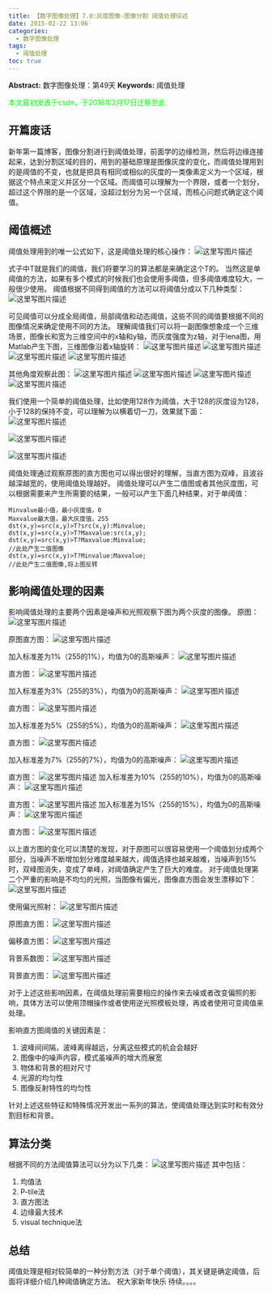 ```yaml
---
title: 【数字图像处理】7.0:灰度图像-图像分割 阈值处理综述
date: 2015-02-22 13:06
categories:
  - 数字图像处理
tags:
  - 阈值处理
toc: true
---
```

**Abstract:** 数字图像处理：第49天
**Keywords:** 阈值处理
<!--more-->
<font color="00FF00">本文最初发表于csdn，于2018年2月17日迁移至此</font>
## 开篇废话
新年第一篇博客，图像分割进行到阈值处理，前面学的边缘检测，然后将边缘连接起来，达到分割区域的目的，用到的基础原理是图像灰度的变化，而阈值处理用到的是阈值的不变，也就是把具有相同或相似的灰度的一类像素定义为一个区域，根据这个特点来定义并区分一个区域。而阈值可以理解为一个界限，或者一个划分，超过这个界限的是一个区域，没超过划分为另一个区域，而核心问题式确定这个阈值。
## 阈值概述
阈值处理用到的唯一公式如下，这是阈值处理的核心操作：
![这里写图片描述](DIP-7-0-灰度图像-图像分割-阈值处理综述/20150222103557360.png)

式子中T就是我们的阈值，我们将要学习的算法都是来确定这个T的。
当然这是单阈值的方法，如果有多个模式的时候我们也会使用多阈值，但多阈值难度较大，一般很少使用。
阈值根据不同得到阈值的方法可以将阈值分成以下几种类型：
![这里写图片描述](DIP-7-0-灰度图像-图像分割-阈值处理综述/20150222104213289.jpeg)

可见阈值可以分成全局阈值，局部阈值和动态阈值，这些不同的阈值要根据不同的图像情况来确定使用不同的方法。
理解阈值我们可以将一副图像想象成一个三维场景，图像长和宽为三维空间中的x轴和y轴，而灰度强度为z轴，对于lena图，用Matlab产生下图，三维图像沿着x轴旋转：
![这里写图片描述](DIP-7-0-灰度图像-图像分割-阈值处理综述/20150222105204515.jpeg)
![这里写图片描述](DIP-7-0-灰度图像-图像分割-阈值处理综述/20150222105257620.jpeg)
![这里写图片描述](DIP-7-0-灰度图像-图像分割-阈值处理综述/20150222105331768.jpeg)
![这里写图片描述](DIP-7-0-灰度图像-图像分割-阈值处理综述/20150222105616190.jpeg)

其他角度观察此图：
![这里写图片描述](DIP-7-0-灰度图像-图像分割-阈值处理综述/20150222105805266.jpeg)
![这里写图片描述](DIP-7-0-灰度图像-图像分割-阈值处理综述/20150222105834347.jpeg)
![这里写图片描述](DIP-7-0-灰度图像-图像分割-阈值处理综述/20150222110125307.jpeg)
![这里写图片描述](DIP-7-0-灰度图像-图像分割-阈值处理综述/20150222110341587.jpeg)

我们使用一个简单的阈值处理，比如使用128作为阈值，大于128的灰度设为128，小于128的保持不变，可以理解为以横着切一刀，效果就下面：
![这里写图片描述](DIP-7-0-灰度图像-图像分割-阈值处理综述/20150222110724729.jpeg)

![这里写图片描述](DIP-7-0-灰度图像-图像分割-阈值处理综述/20150222110824620.jpeg)

![这里写图片描述](DIP-7-0-灰度图像-图像分割-阈值处理综述/20150222110905118.jpeg)

阈值处理通过观察原图的直方图也可以得出很好的理解，当直方图为双峰，且波谷越深越宽的，使用阈值处理越好。
阈值处理可以产生二值图或者其他灰度图，可以根据需要来产生所需要的结果，一般可以产生下面几种结果，对于单阈值：
```
Minvalue最小值，最小灰度值，0
Maxvalue最大值，最大灰度值，255
dst(x,y)=src(x,y)>T?src(x,y):Minvalue;
dst(x,y)=src(x,y)>T?Maxvalue:src(x,y);
dst(x,y)=src(x,y)>T?Maxvalue:Minvalue;
//此处产生二值图像
dst(x,y)=src(x,y)>T?Minvalue:Maxvalue;
//此处产生二值图像,将上图反转
```
## 影响阈值处理的因素
影响阈值处理的主要两个因素是噪声和光照观察下图为两个灰度的图像。
原图：
![这里写图片描述](DIP-7-0-灰度图像-图像分割-阈值处理综述/20150222114402729.jpeg)

原图直方图：
![这里写图片描述](DIP-7-0-灰度图像-图像分割-阈值处理综述/20150222114754311.jpeg)

加入标准差为1%（255的1%），均值为0的高斯噪声：
![这里写图片描述](DIP-7-0-灰度图像-图像分割-阈值处理综述/20150222115210929.jpeg)

直方图：
![这里写图片描述](DIP-7-0-灰度图像-图像分割-阈值处理综述/20150222115227951.jpeg)

加入标准差为3%（255的3%），均值为0的高斯噪声：
![这里写图片描述](DIP-7-0-灰度图像-图像分割-阈值处理综述/20150222115500972.jpeg)

直方图：
![这里写图片描述](DIP-7-0-灰度图像-图像分割-阈值处理综述/20150222115556911.jpeg)

加入标准差为5%（255的5%），均值为0的高斯噪声：
![这里写图片描述](DIP-7-0-灰度图像-图像分割-阈值处理综述/20150222115653292.jpeg)

直方图：
![这里写图片描述](DIP-7-0-灰度图像-图像分割-阈值处理综述/20150222115753849.jpeg)

加入标准差为7%（255的7%），均值为0的高斯噪声：
![这里写图片描述](DIP-7-0-灰度图像-图像分割-阈值处理综述/20150222121213273.jpeg)

直方图：
![这里写图片描述](DIP-7-0-灰度图像-图像分割-阈值处理综述/20150222121546946.jpeg)
加入标准差为10%（255的10%），均值为0的高斯噪声：
![这里写图片描述](DIP-7-0-灰度图像-图像分割-阈值处理综述/20150222121659811.jpeg)

直方图：
![这里写图片描述](DIP-7-0-灰度图像-图像分割-阈值处理综述/20150222121828451.jpeg)
加入标准差为15%（255的15%），均值为0的高斯噪声：
![这里写图片描述](DIP-7-0-灰度图像-图像分割-阈值处理综述/20150222121844116.jpeg)

直方图：
![这里写图片描述](DIP-7-0-灰度图像-图像分割-阈值处理综述/20150222121945845.jpeg)

以上直方图的变化可以清楚的发现，对于原图可以很容易使用一个阈值划分成两个部分，当噪声不断增加划分难度越来越大，阈值选择也越来越难，当噪声到15%时，双峰图消失，变成了单峰，对阈值确定产生了巨大的难度。
对于阈值处理第二个严重的影响是不均匀的光照，当图像有偏光，图像直方图会发生漂移如下：
![这里写图片描述](DIP-7-0-灰度图像-图像分割-阈值处理综述/20150222124107244.jpeg)

使用偏光照射：
![这里写图片描述](DIP-7-0-灰度图像-图像分割-阈值处理综述/20150222124152500.jpeg)

原图直方图：
![这里写图片描述](DIP-7-0-灰度图像-图像分割-阈值处理综述/20150222124451308.jpeg)

偏移直方图：
![这里写图片描述](DIP-7-0-灰度图像-图像分割-阈值处理综述/20150222124543009.jpeg)

背景系数图：
![这里写图片描述](DIP-7-0-灰度图像-图像分割-阈值处理综述/20150222124734736.jpeg)

背景直方图：
![这里写图片描述](DIP-7-0-灰度图像-图像分割-阈值处理综述/20150222124712472.jpeg)

对于上述这些影响因素，在阈值处理前需要相应的操作来去噪或者改变偏照的影响，具体方法可以使用顶帽操作或者使用逆光照模板处理，再或者使用可变阈值来处理。

影响直方图阈值的关键因素是：

1. 波峰间间隔，波峰离得越远，分离这些模式的机会会越好
2. 图像中的噪声内容，模式虽噪声的增大而展宽
3. 物体和背景的相对尺寸
4. 光源的均匀性
5. 图像反射特性的均匀性

针对上述这些特征和特殊情况开发出一系列的算法，使阈值处理达到实时和有效分割目标和背景。
## 算法分类
根据不同的方法阈值算法可以分为以下几类：
![这里写图片描述](DIP-7-0-灰度图像-图像分割-阈值处理综述/20150222125932709.jpeg)
其中包括：
 1. 均值法
 2. P-tile法
 2. 直方图法
 3. 边缘最大技术
 4. visual technique法


## 总结
阈值处理是相对较简单的一种分割方法（对于单个阈值），其关键是确定阈值，后面将详细介绍几种阈值确定方法。
祝大家新年快乐
待续。。。。
